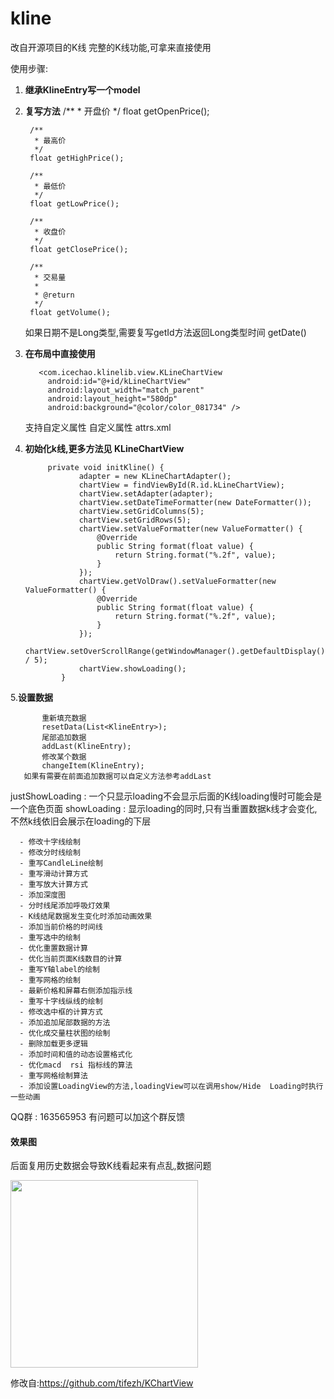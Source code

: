 # kline
改自开源项目的K线
完整的K线功能,可拿来直接使用

使用步骤: 

  1. <b>继承KlineEntry写一个model</b>
  2. <b>复写方法</b>
          /**
           * 开盘价
           */
          float getOpenPrice();

          /**
           * 最高价
           */
          float getHighPrice();

          /**
           * 最低价
           */
          float getLowPrice();

          /**
           * 收盘价
           */
          float getClosePrice();

          /**
           * 交易量
           *
           * @return
           */
          float getVolume();
     如果日期不是Long类型,需要复写getId方法返回Long类型时间
          getDate()
  3. <b>在布局中直接使用</b>

            <com.icechao.klinelib.view.KLineChartView
              android:id="@+id/kLineChartView"
              android:layout_width="match_parent"
              android:layout_height="580dp"
              android:background="@color/color_081734" />
      支持自定义属性
              自定义属性
              attrs.xml
  4. <b>初始化k线,更多方法见 KLineChartView</b>
  
              private void initKline() {
                     adapter = new KLineChartAdapter();
                     chartView = findViewById(R.id.kLineChartView);
                     chartView.setAdapter(adapter);
                     chartView.setDateTimeFormatter(new DateFormatter());
                     chartView.setGridColumns(5);
                     chartView.setGridRows(5);
                     chartView.setValueFormatter(new ValueFormatter() {
                         @Override
                         public String format(float value) {
                             return String.format("%.2f", value);
                         }
                     });
                     chartView.getVolDraw().setValueFormatter(new ValueFormatter() {
                         @Override
                         public String format(float value) {
                             return String.format("%.2f", value);
                         }
                     });
                     chartView.setOverScrollRange(getWindowManager().getDefaultDisplay().getWidth() / 5);
                     chartView.showLoading();
                 }
  5.<b>设置数据</b>
  
           重新填充数据
           resetData(List<KlineEntry>);
           尾部追加数据 
           addLast(KlineEntry);
           修改某个数据 
           changeItem(KlineEntry);
       如果有需要在前面追加数据可以自定义方法参考addLast


    
   justShowLoading :  一个只显示loading不会显示后面的K线loading慢时可能会是一个底色页面
   showLoading : 显示loading的同时,只有当重置数据k线才会变化,不然k线依旧会展示在loading的下层



      - 修改十字线绘制
      - 修改分时线绘制
      - 重写CandleLine绘制
      - 重写滑动计算方式
      - 重写放大计算方式
      - 添加深度图
      - 分时线尾添加呼吸灯效果
      - K线结尾数据发生变化时添加动画效果
      - 添加当前价格的时间线
      - 重写选中的绘制
      - 优化重置数据计算
      - 优化当前页面K线数目的计算
      - 重写Y轴label的绘制
      - 重写网格的绘制
      - 最新价格和屏幕右侧添加指示线
      - 重写十字线纵线的绘制
      - 修改选中框的计算方式
      - 添加追加尾部数据的方法
      - 优化成交量柱状图的绘制
      - 删除加载更多逻辑
      - 添加时间和值的动态设置格式化
      - 优化macd  rsi 指标线的算法
      - 重写网格绘制算法
      - 添加设置LoadingView的方法,loadingView可以在调用show/Hide  Loading时执行一些动画

  
  
 QQ群 :  163565953
 有问题可以加这个群反馈
  
#### 效果图
后面复用历史数据会导致K线看起来有点乱,数据问题



<img src="https://github.com/icechao/KlineChart/blob/master/7i7by-qncwl.gif" width="300" hegiht="500" align=center />


修改自:https://github.com/tifezh/KChartView

